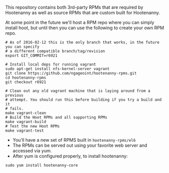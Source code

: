 
This repository contains both 3rd-party RPMs that are required by Hootenanny as
well as source RPMs that are custom built for Hootenanny.

At some point in the future we'll host a RPM repo where you can simply install
hoot, but until then you can use the following to create your own RPM repo.

```
# As of 2016-02-12 this is the only branch that works, in the future you can specify
# a different compatible branch/tag/revision
export GIT_COMMIT=r6921

# Install local deps for running vagrant
sudo apt-get install nfs-kernel-server vagrant
git clone https://github.com/ngageoint/hootenanny-rpms.git
cd hootenanny-rpms
git checkout r6921

# Clean out any old vagrant machine that is laying around from a previous
# attempt. You should run this before building if you try a build and it
# fails.
make vagrant-clean
# Build the Hoot RPMs and all supporting RPMs
make vagrant-build
# Test the new Hoot RPMs
make vagrant-test
```

* You'll have a new set of RPMS built in `hootenanny-rpms/el6`
* The RPMs can be served out using your favorite web server and accessed via
  yum.
* After yum is configured properly, to install hootenanny:
```
sudo yum install hootenanny-core
```

